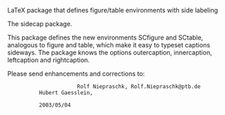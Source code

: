 LaTeX package that defines figure/table environments with side labeling

The sidecap package. 

This package defines the new environments SCfigure and SCtable, analogous to 
figure and table, which make it easy to typeset captions sideways. The package
knows the options outercaption, innercaption, leftcaption and rightcaption.

Please send enhancements and corrections to: 

                          Rolf Niepraschk, Rolf.Niepraschk@ptb.de
			  Hubert Gaesslein,
			  
			  2003/05/04
